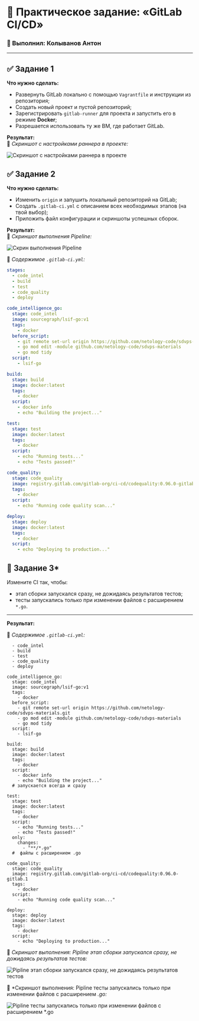 # 🧪 Практическое задание: «GitLab CI/CD»  
### 👤 Выполнил: Колыванов Антон  

---

## ✅ Задание 1  

**Что нужно сделать:**  

- Развернуть GitLab локально с помощью `Vagrantfile` и инструкции из репозитория;  
- Создать новый проект и пустой репозиторий;  
- Зарегистрировать `gitlab-runner` для проекта и запустить его в режиме **Docker**;  
- Разрешается использовать ту же ВМ, где работает GitLab.  

**Результат:**  
📎 *Скриншот с настройками раннера в проекте:*  

![Скриншот с настройками раннера в проекте](img/1.png)  
 
## ✅ Задание 2 

**Что нужно сделать:**  

- Изменить `origin` и запушить локальный репозиторий на GitLab;  
- Создать `.gitlab-ci.yml` с описанием всех необходимых этапов (на твой выбор);  
- Приложить файл конфигурации и скриншоты успешных сборок.  

**Результат:**  
📎 *Скриншот выполнения Pipeline:*  

![Скрин выполнения Pipeline](img/2.png)  

📄 *Содержимое `.gitlab-ci.yml`:*  

```yaml
stages:
  - code_intel
  - build
  - test
  - code_quality
  - deploy

code_intelligence_go:
  stage: code_intel
  image: sourcegraph/lsif-go:v1
  tags:
    - docker
  before_script:
    - git remote set-url origin https://github.com/netology-code/sdvps-materials.git
    - go mod edit -module github.com/netology-code/sdvps-materials
    - go mod tidy
  script:
    - lsif-go

build:
  stage: build
  image: docker:latest
  tags:
    - docker
  script:
    - docker info
    - echo "Building the project..."

test:
  stage: test
  image: docker:latest
  tags:
    - docker
  script:
    - echo "Running tests..."
    - echo "Tests passed!"

code_quality:
  stage: code_quality
  image: registry.gitlab.com/gitlab-org/ci-cd/codequality:0.96.0-gitlab.1
  tags:
    - docker
  script:
    - echo "Running code quality scan..."

deploy:
  stage: deploy
  image: docker:latest
  tags:
    - docker
  script:
    - echo "Deploying to production..." 
```

## 🌟 Задание 3*

Измените CI так, чтобы:

- этап сборки запускался сразу, не дожидаясь результатов тестов;  
- тесты запускались только при изменении файлов с расширением `*.go`.

---

**Результат:**  
  
📄 *Содержимое `.gitlab-ci.yml`:*   
  

```stages:
  - code_intel
  - build
  - test
  - code_quality
  - deploy

code_intelligence_go:
  stage: code_intel
  image: sourcegraph/lsif-go:v1
  tags:
    - docker
  before_script:
    - git remote set-url origin https://github.com/netology-code/sdvps-materials.git
    - go mod edit -module github.com/netology-code/sdvps-materials
    - go mod tidy
  script:
    - lsif-go

build:
  stage: build
  image: docker:latest
  tags:
    - docker
  script:
    - docker info
    - echo "Building the project..."
  # запускается всегда и сразу

test:
  stage: test
  image: docker:latest
  tags:
    - docker
  script:
    - echo "Running tests..."
    - echo "Tests passed!"
  only:
    changes:
      - "**/*.go"
  #  файлы с расширением .go

code_quality:
  stage: code_quality
  image: registry.gitlab.com/gitlab-org/ci-cd/codequality:0.96.0-gitlab.1
  tags:
    - docker
  script:
    - echo "Running code quality scan..."

deploy:
  stage: deploy
  image: docker:latest
  tags:
    - docker
  script:
    - echo "Deploying to production..."
```

📎 *Скриншот выполнения: Pipline этап сборки запускался сразу, не дожидаясь результатов тестов:*    

![Pipline этап сборки запускался сразу, не дожидаясь результатов тестов](img/3.png)  

📎 *Скриншот выполнения: Pipline тесты запускались только при изменении файлов с расширением *.go:*  
 
![Pipline тесты запускались только при изменении файлов с расширением *.go](img/4.png)
